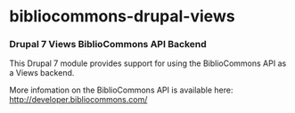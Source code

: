 bibliocommons-drupal-views
==========================

### Drupal 7 Views BiblioCommons API Backend

This Drupal 7 module provides support for using the BiblioCommons API as a Views backend.

More infomation on the BiblioCommons API is available here: http://developer.bibliocommons.com/